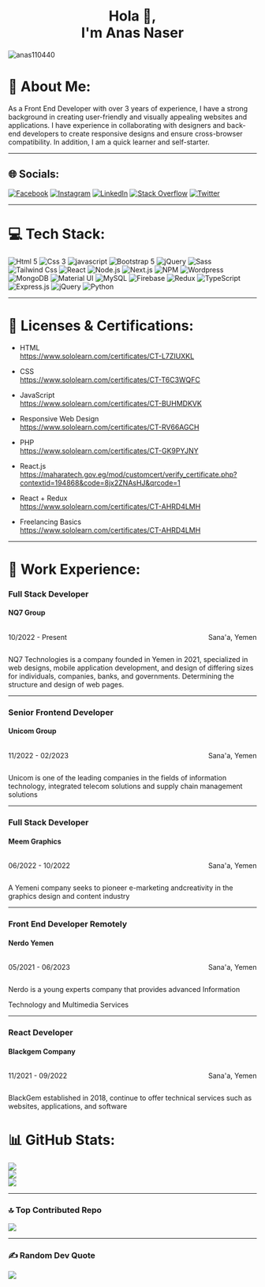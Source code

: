 <h1 align="center">Hola 👋,<br/> I'm Anas Naser</h1>

<p align="left"> <img src="https://komarev.com/ghpvc/?username=anas110440&label=Profile%20views&color=0e75b6&style=flat" alt="anas110440" />

<!-- [![](https://visitcount.itsvg.in/api?id=anas110440&icon=4&color=0)](https://visitcount.itsvg.in) -->
</p>

# 💫 About Me:

As a Front End Developer with over 3 years of experience, I have a strong background in creating user-friendly
and visually appealing websites and applications. I have experience in collaborating with
designers and back-end developers to create responsive designs and ensure cross-browser
compatibility. In addition, I am a quick learner and self-starter.

<hr/>

## 🌐 Socials:

[![Facebook](https://img.shields.io/badge/Facebook-%231877F2.svg?logo=Facebook&logoColor=white)](https://facebook.com/anascodex)
[![Instagram](https://img.shields.io/badge/Instagram-%23E4405F.svg?logo=Instagram&logoColor=white)](https://instagram.com/anascodex)
[![LinkedIn](https://img.shields.io/badge/LinkedIn-%230077B5.svg?logo=linkedin&logoColor=white)](https://linkedin.com/in/anascodex)
[![Stack Overflow](https://img.shields.io/badge/-Stackoverflow-FE7A16?logo=stack-overflow&logoColor=white)](https://stackoverflow.com/users/anascodex)
[![Twitter](https://img.shields.io/badge/Twitter-%231DA1F2.svg?logo=Twitter&logoColor=white)](https://twitter.com/anascodex)

<hr/>

# 💻 Tech Stack:

![Html 5](https://img.shields.io/badge/HTML5-%23e34c26.svg?logo=Html5&logoColor=white)
![Css 3](https://img.shields.io/badge/Css3-%23264de4.svg?logo=Css3&logoColor=white)
![javascript](https://img.shields.io/badge/javascript-%23F0DB4F.svg?logo=javascript&logoColor=black)
![Bootstrap 5](https://img.shields.io/badge/Bootstrap5-%23563d7c.svg?logo=Bootstrap&logoColor=white)
![jQuery](https://img.shields.io/badge/jQuery-%230769AD.svg?logo=jQuery&logoColor=white)
![Sass](https://img.shields.io/badge/Sass-%23CC6699.svg?logo=Sass&logoColor=white)
![Tailwind Css](https://img.shields.io/badge/TailwindCss-%2306b6d4.svg?logo=TailwindCss&logoColor=white)
![React](https://img.shields.io/badge/React-%231877F2.svg?logo=React&logoColor=white)
![Node.js](https://img.shields.io/badge/Node.js-%2368a063.svg?logo=Node.js&logoColor=white)
![Next.js](https://img.shields.io/badge/Next.js-%23000.svg?logo=Next.js&logoColor=white)
![NPM](https://img.shields.io/badge/NPM-%23CC3534.svg?logo=NPM&logoColor=white)
![Wordpress](https://img.shields.io/badge/Wordpress-%2321759b.svg?logo=Wordpress&logoColor=white)
![MongoDB](https://img.shields.io/badge/MongoDB-%234DB33D.svg?logo=MongoDB&logoColor=white)
![Material UI](https://img.shields.io/badge/Material%20UI-%230081CB.svg?logo=Material-UI&logoColor=white)
![MySQL](https://img.shields.io/badge/MySQL-%234479A1.svg?logo=MySQL&logoColor=white)
![Firebase](https://img.shields.io/badge/Firebase-%23FFCA28.svg?logo=Firebase&logoColor=black)
![Redux](https://img.shields.io/badge/Redux-%23764ABC.svg?logo=Redux&logoColor=white)
![TypeScript](https://img.shields.io/badge/TypeScript-%23007ACC.svg?logo=TypeScript&logoColor=white)
![Express.js](https://img.shields.io/badge/Express.js-%23404d59.svg?logo=Express&logoColor=white)
![jQuery](https://img.shields.io/badge/jQuery-%230769AD.svg?logo=jQuery&logoColor=white)
![Python](https://img.shields.io/badge/Python-%233776AB.svg?logo=Python&logoColor=white)

<hr/>

# 📜 Licenses & Certifications:

- HTML <br/>
  https://www.sololearn.com/certificates/CT-L7ZIUXKL

- CSS <br/>
  https://www.sololearn.com/certificates/CT-T6C3WQFC

- JavaScript <br/>
  https://www.sololearn.com/certificates/CT-BUHMDKVK

- Responsive Web Design <br/>
  https://www.sololearn.com/certificates/CT-RV66AGCH

- PHP <br/>
  https://www.sololearn.com/certificates/CT-GK9PYJNY

- React.js <br/>
  https://maharatech.gov.eg/mod/customcert/verify_certificate.php?contextid=194868&code=8jx2ZNAsHJ&qrcode=1

- React + Redux <br/>
  https://www.sololearn.com/certificates/CT-AHRD4LMH

- Freelancing Basics <br/>
https://www.sololearn.com/certificates/CT-AHRD4LMH
<hr/>

# 📜 Work Experience:

  <h3>Full Stack Developer</h3>
  <h4>NQ7 Group</h4>

  <div style="display: flex; align-items: center; justify-content: space-between;">
  <p>10/2022 - Present</p>
  <p>Sana'a, Yemen</p>
  </div>
  <p>NQ7 Technologies is a company founded in Yemen in 2021, specialized in
  web designs, mobile application development, and design of differing
  sizes for individuals, companies, banks, and governments.
  Determining the structure and design of web pages.
  </p>

  <hr/>
  <h3>Senior Frontend Developer</h3>  
  <h4>Unicom Group</h4>
  <div style="display: flex; align-items: center; justify-content: space-between;">
  <p>11/2022 - 02/2023</p>
  <p>Sana'a, Yemen</p>
  </div>
  <p>Unicom is one of the leading companies in the fields of information
  technology, integrated telecom solutions and supply chain management
  solutions
  </p>
 
  <hr/>
  <h3>Full Stack Developer</h3>  
  <h4>Meem Graphics</h4>
  <div style="display: flex; align-items: center; justify-content: space-between;">
  <p>06/2022 - 10/2022</p>
  <p>Sana'a, Yemen</p>
  </div>
  <p>A Yemeni company seeks to pioneer e-marketing andcreativity in the
  graphics design and content industry
  </p>

  <hr/>

  <h3>Front End Developer Remotely</h3>
  <h4>Nerdo Yemen</h4>
  <div style="display: flex; align-items: center; justify-content: space-between;">
  <p>05/2021 - 06/2023</p>
  <p>Sana'a, Yemen</p>
  </div>
  <p>Nerdo is a young experts company that provides advanced Information

Technology and Multimedia Services

  <hr/>
  <h3>React Developer</h3>  
  <h4>Blackgem Company</h4>
  <div style="display: flex; align-items: center; justify-content: space-between;">
  <p>11/2021 - 09/2022</p>
  <p>Sana'a, Yemen</p>
  </div>
  <p>BlackGem established in 2018, continue to offer technical services such
  as websites, applications, and software
  </p>

# 📊 GitHub Stats:

![](https://github-readme-stats.vercel.app/api?username=anas110440&theme=blue-green&hide_border=true&include_all_commits=false&count_private=true)<br/>
![](https://github-readme-streak-stats.herokuapp.com/?user=anas110440&theme=blue-green&hide_border=true)<br/>
![](https://github-readme-stats.vercel.app/api/top-langs/?username=anas110440&theme=blue-green&hide_border=true&include_all_commits=false&count_private=true&layout=compact)

  <hr/>

### 🔝 Top Contributed Repo

![](https://github-contributor-stats.vercel.app/api?username=anas110440&limit=5&theme=tokyonight&combine_all_yearly_contributions=true)

  <hr/>

### ✍️ Random Dev Quote

![](https://quotes-github-readme.vercel.app/api?type=horizontal&theme=merko)
